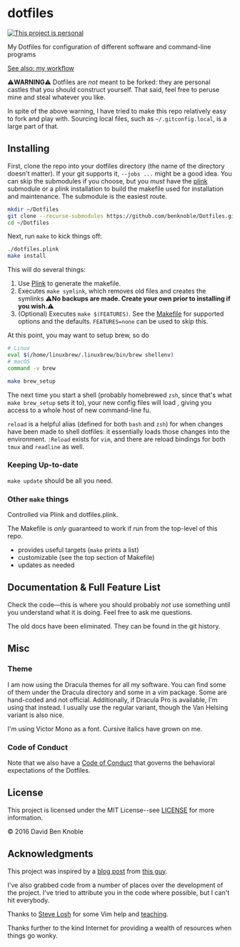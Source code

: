 # dotfiles

[![This project is personal](https://img.shields.io/badge/status-personal-important.svg)](https://benknoble.github.io/status/personal/)

My Dotfiles for configuration of different software and command-line programs

[See also: my workflow](https://gist.github.com/07052655c9b6ef75071a285102c61c93)

:warning:**WARNING**:warning: Dotfiles are _not_ meant to be forked: they are
personal castles that you should construct yourself. That said, feel free to
peruse mine and steal whatever you like.

In spite of the above warning, I have tried to make this repo relatively easy to
fork and play with. Sourcing local files, such as `~/.gitconfig.local`, is a
large part of that.

## Installing

First, clone the repo into your dotfiles directory (the name of the directory
doesn't matter). If your git supports it, `--jobs ...` might be a good idea. You
can skip the submodules if you choose, but you *must* have the [plink](./plink/)
submodule or a plink installation to build the makefile used for installation
and maintenance. The submodule is the easiest route.

```bash
mkdir ~/Dotfiles
git clone --recurse-submodules https://github.com/benknoble/Dotfiles.git ~/Dotfiles
cd ~/Dotfiles
```

Next, run `make` to kick things off:

```bash
./dotfiles.plink
make install
```

This will do several things:

1. Use [Plink](https://github.com/benknoble/plink) to generate the makefile.
1. Executes `make symlink`, which removes old files and creates the symlinks
   :warning:**No backups are made. Create your own prior to installing if you
   wish.**:warning:
2. (Optional) Executes `make $(FEATURES)`. See the [Makefile](/dotfiles.plink)
   for supported options and the defaults. `FEATURES=none` can be used to
   skip this.

At this point, you may want to setup brew, so do

```bash
# Linux
eval $(/home/linuxbrew/.linuxbrew/bin/brew shellenv)
# macOS
command -v brew

make brew_setup
```

The next time you start a shell (probably homebrewed `zsh`, since that's what
`make brew_setup` sets it to), your new config files will load , giving you
access to a whole host of new command-line fu.

`reload` is a helpful alias (defined for both `bash` and `zsh`) for when changes
have been made to shell dotfiles: it essentially loads those changes into the
environment. `:Reload` exists for `vim`, and there are reload bindings for both
`tmux` and `readline` as well.

### Keeping Up-to-date

`make update` should be all you need.

### Other `make` things

Controlled via Plink and dotfiles.plink.

The Makefile is _only_ guaranteed to work if run from the top-level of this
repo.

- provides useful targets (`make` prints a list)
- customizable (see the top section of Makefile)
- updates as needed

## Documentation & Full Feature List

Check the code—this is where you should probably *not* use something until you
understand what it is doing. Feel free to ask me questions.

The old docs have been eliminated. They can be found in the git history.

## Misc

### Theme

I am now using the Dracula themes for all my software. You can find some of them
under the Dracula directory and some in a vim package. Some are hand-coded and
not official. Additionally, if Dracula Pro is available, I'm using that instead.
I usually use the regular variant, though the Van Helsing variant is also nice.

I'm using Victor Mono as a font. Cursive italics have grown on me.

### Code of Conduct

Note that we also have a [Code of Conduct](/CODE_OF_CONDUCT.md) that governs the
behavioral expectations of the Dotfiles.

## License

This project is licensed under the MIT License--see [LICENSE](/LICENSE) for more
information.

© 2016 David Ben Knoble

## Acknowledgments

This project was inspired by a [blog
post](http://blog.smalleycreative.com/tutorials/using-git-and-github-to-manage-your-dotfiles/)
from [this guy](https://github.com/michaeljsmalley).

I've also grabbed code from a number of places over the development of the
project. I've tried to attribute you in the code where possible, but I can't hit
everybody.

Thanks to [Steve Losh](http://stevelosh.com/blog/2010/09/coming-home-to-vim/)
for some Vim help and [teaching](http://learnvimscriptthehardway.stevelosh.com).

Thanks further to the kind Internet for providing a wealth of resources when
things go wonky.

[drac-term]: https://github.com/dracula/terminal-app
